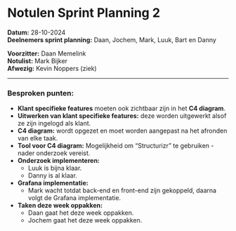 # Notulen Sprint Planning 2
**Datum:** 28-10-2024  
**Deelnemers sprint planning:** Daan, Jochem, Mark, Luuk, Bart en Danny

**Voorzitter:** Daan Memelink  
**Notulist:** Mark Bijker  
**Afwezig:** Kevin Noppers (ziek)

---

### Besproken punten:

- **Klant specifieke features** moeten ook zichtbaar zijn in het **C4 diagram**.
- **Uitwerken van klant specifieke features:** deze worden uitgewerkt alsof ze zijn ingelogd als klant.
- **C4 diagram:** wordt opgezet en moet worden aangepast na het afronden van elke taak.
- **Tool voor C4 diagram:** Mogelijkheid om “Structurizr” te gebruiken - nader onderzoek vereist.
- **Onderzoek implementeren:**
  - Luuk is bijna klaar.
  - Danny is al klaar.
- **Grafana implementatie:**
  - Mark wacht totdat back-end en front-end zijn gekoppeld, daarna volgt de Grafana implementatie.
- **Taken deze week oppakken:**
  - Daan gaat het deze week oppakken.
  - Jochem gaat het deze week oppakken.
